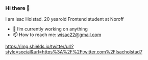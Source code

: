 ### Hi there 👋
I am Isac Holstad. 20 yearold Frontend student at Noroff

- 🔭 I’m currently working on anything 
- 📫 How to reach me: wisac22@gmail.com


https://img.shields.io/twitter/url?style=social&url=https%3A%2F%2Ftwitter.com%2FIsacholstad7
